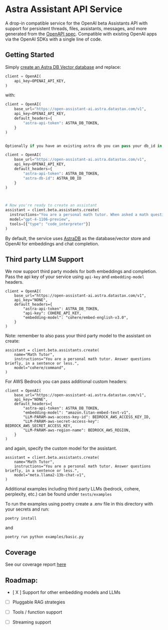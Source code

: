 # Astra Assistant API Service

A drop-in compatible service for the OpenAI beta Assistants API with support for persistent threads, files, assistants, messages, and more generated from the [OpenAPI spec](https://github.com/openai/openai-openapi).
Compatible with existing OpenAI apps via the OpenAI SDKs with a single line of code.

## Getting Started

Simply [create an Astra DB Vector database](https://astra.datastax.com/signup) and replace:
```python
client = OpenAI(
    api_key=OPENAI_API_KEY,
)
```
with:
```python
client = OpenAI(
    base_url="https://open-assistant-ai.astra.datastax.com/v1", 
    api_key=OPENAI_API_KEY,
    default_headers={
        "astra-api-token": ASTRA_DB_TOKEN,
    }
)


Optionally if you have an existing astra db you can pass your db_id in a second header. Otherwise the system will create one on your behalf and name it `assistant_api_db` using your token. Note, this means that the first request will hang until your db is ready (could be a couple of minutes). This will only happen once.

client = OpenAI(
    base_url="https://open-assistant-ai.astra.datastax.com/v1", 
    api_key=OPENAI_API_KEY,
    default_headers={
        "astra-api-token": ASTRA_DB_TOKEN,
        "astra-db-id": ASTRA_DB_ID
    }
)



# Now you're ready to create an assistant
assistant = client.beta.assistants.create(
  instructions="You are a personal math tutor. When asked a math question, write and run code to answer the question.",
  model="gpt-4-1106-preview",
  tools=[{"type": "code_interpreter"}]
)
```

By default, the service uses [AstraDB](https://astra.datastax.com/signup) as the database/vector store and OpenAI for embeddings and chat completion.

## Third party LLM Support

We now support third party models for both embeddings and completion. Pass the api key of your service using `api-key` and `embedding-model` headers.

```
client = OpenAI(
    base_url="https://open-assistant-ai.astra.datastax.com/v1", 
    api_key="NONE",
    default_headers={
        "astra-api-token": ASTRA_DB_TOKEN,
        "api-key": COHERE_API_KEY,
        "embedding-model": "cohere/embed-english-v3.0",
    }
)
```


Note: remember to also pass your third party model to the assistant on create:

```
assistant = client.beta.assistants.create(
    name="Math Tutor",
    instructions="You are a personal math tutor. Answer questions briefly, in a sentence or less.",
    model="cohere/command",
)
```

For AWS Bedrock you can pass additional custom headers:

```
client = OpenAI(
    base_url="https://open-assistant-ai.astra.datastax.com/v1", 
    api_key="NONE",
    default_headers={
        "astra-api-token": ASTRA_DB_TOKEN,
        "embedding-model": "amazon.titan-embed-text-v1",
        "LLM-PARAM-aws-access-key-id": BEDROCK_AWS_ACCESS_KEY_ID,
        "LLM-PARAM-aws-secret-access-key": BEDROCK_AWS_SECRET_ACCESS_KEY,
        "LLM-PARAM-aws-region-name": BEDROCK_AWS_REGION,
    }
)
```

and again, specify the custom model for the assistant.

```
assistant = client.beta.assistants.create(
    name="Math Tutor",
    instructions="You are a personal math tutor. Answer questions briefly, in a sentence or less.",
    model="meta.llama2-13b-chat-v1",
)
```

Additional examples including third party LLMs (bedrock, cohere, perplexity, etc.) can be found under `tests/examples`


To run the examples using poetry create a .env file in this directory with your secrets and run:

    poetry install

and 

    poetry run python examples/basic.py

## Coverage

See our coverage report [here](./coverage.md)

## Roadmap:
 - [ X ] Support for other embedding models and LLMs
 - [ ] Pluggable RAG strategies
 - [ ] Tools / function support
 - [ ] Streaming support

